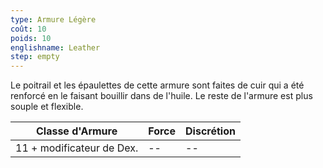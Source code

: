 ```yaml
---
type: Armure Légère
coût: 10
poids: 10
englishname: Leather
step: empty
---
```

Le poitrail et les épaulettes de cette armure sont faites de cuir qui a été renforcé en le faisant bouillir dans de l'huile. Le reste de l'armure est plus souple et flexible.

| Classe d'Armure           | Force | Discrétion |
| ------------------------- | ----- | ---------- |
| 11 + modificateur de Dex. | --    | --         |
